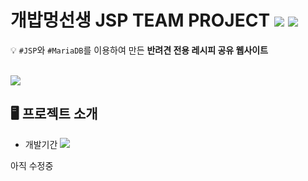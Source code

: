 # 개밥멍선생 JSP TEAM PROJECT <img src="https://img.shields.io/badge/JSP-007396?style=flat-square&logo=Java&logoColor=white"> <img src="https://img.shields.io/badge/MariaDB-1F305F?style=flat-square&logo=MariaDB&logoColor=white">


💡 `#JSP`와 `#MariaDB`를 이용하여 만든 **반려견 전용 레시피 공유 웹사이트**  
<br>

<img src="http://hohk.dothome.co.kr/load/data/kt180401/166713195855525088.gif">

## 🖥 프로젝트 소개
- 개발기간 <img src="https://img.shields.io/badge/22/10/17 ~ 22/10/28-ffce66?style=flat&logo=java&logoColor=white">


아직 수정중
